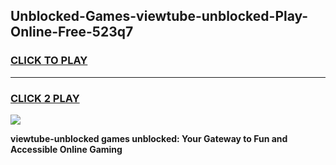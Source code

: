 
## Unblocked-Games-viewtube-unblocked-Play-Online-Free-523q7
<h3>
<a href="https://premium76.site?title=viewtube-unblocked&ref=26A">CLICK TO PLAY</a></h3>
<hr>

<h3>
<a href="https://premium76.site?title=viewtube-unblocked&ref=26A">CLICK 2 PLAY</a>
  
</h3>

<a href="https://premium76.site?title=viewtube-unblocked&ref=26A"><img src="https://clearcache.store/games.png"></a>


**viewtube-unblocked games unblocked: Your Gateway to Fun and Accessible Online Gaming**
